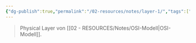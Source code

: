 ```yaml
---
{"dg-publish":true,"permalink":"/02-resources/notes/layer-1/","tags":["netzwerk"],"noteIcon":"","updated":"2025-08-26T16:35:05.531+02:00"}
---
```


> Physical Layer von [[02 - RESOURCES/Notes/OSI-Modell\|OSI-Modell]].